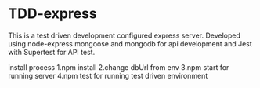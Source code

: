 # TDD-express
This is a test driven development configured express server. Developed using node-express mongoose and mongodb for api development and Jest with Supertest for API test.

install process
  1.npm install
  2.change dbUrl from env
  3.npm start for running server
  4.npm test for running test driven environment
